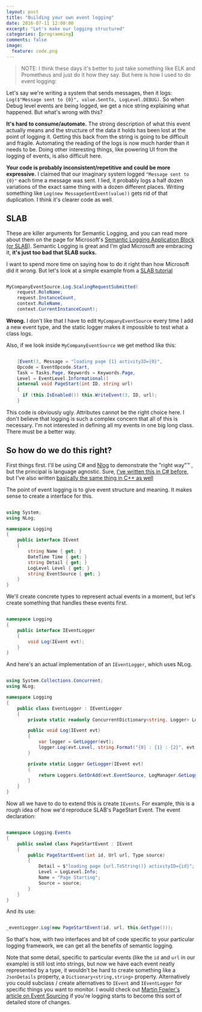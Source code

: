 ```yaml
---
layout: post
title: "Building your own event logging"
date: 2016-07-11 12:00:00
excerpt: "Let's make our logging structured"
categories: [programming]
comments: false
image:
  feature: code.png
---
```


> NOTE: I think these days it's better to just take something like ELK and Prometheus and just do it how they say. But here is how I used to do event logging:

Let's say we're writing a system that sends messages, then it logs: `Log($"Message sent to {0}", value.SentTo, LogLevel.DEBUG)`. So when Debug level events are being logged, we get a nice string explaining what happened. But what's wrong with this?

**It's hard to consume/automate.** The strong description of what this event actually means and the  structure of the data it holds has been lost at the point of logging it. Getting this back from the string is going to be difficult and fragile. Automating the reading of the logs is now much harder than it needs to be. Doing other interesting things, like powering UI from the logging of events, is also difficult here.

**Your code is probably inconsistent/repetitive and could be more expressive.** I claimed that our imaginary system logged `"Message sent to {0}"` each time a message was sent. I lied, it probably logs a half dozen variations of the exact same thing with a dozen different places. Writing something like `Log(new MessageSentEvent(value))` gets rid of that duplication. I think it's clearer code as well.

## SLAB ##

These are killer arguments for Semantic Logging, and you can read more about them on the page for Microsoft's [Semantic Logging Application Block (or SLAB)](https://msdn.microsoft.com/en-us/library/dn775014(v=pandp.20).aspx). Semantic Logging is great and I'm glad Microsoft are embracing it, **it's just too bad that SLAB sucks.**

I want to spend more time on saying how to do it right than how Microsoft did it wrong. But let's look at a simple example from a [SLAB tutorial](https://msdn.microsoft.com/en-us/library/dn440729(v=pandp.60).aspx)

```csharp

MyCompanyEventSource.Log.ScalingRequestSubmitted(
    request.RoleName, 
    request.InstanceCount,
    context.RuleName,
    context.CurrentInstanceCount);

```

**Wrong.** I don't like that I have to edit `MyCompanyEventSource` every time I add a new event type, and the static logger makes it impossible to test what a class logs.

Also, if we look inside `MyCompanyEventSource` we get method like this:

```csharp

    [Event(3, Message = "loading page {1} activityID={0}",
    Opcode = EventOpcode.Start,
    Task = Tasks.Page, Keywords = Keywords.Page,
    Level = EventLevel.Informational)]
    internal void PageStart(int ID, string url)
    {
      if (this.IsEnabled()) this.WriteEvent(3, ID, url);
    }

```

This code is obviously ugly. Attributes cannot be the right choice here. I don't believe that logging is such a complex concern that all of this is necessary. I'm not interested in defining all my events in one big long class. There must be a better way.

## So how do we do this right? ##

First things first. I'll be using C# and [Nlog](http://nlog-project.org/) to demonstrate the "right way"™ , but the principal is language agnostic. Sure, [I've written this in C# before](https://github.com/NathanLBCooper/ProcessGremlin/tree/master/Logging), but I've also written [basically the same thing in C++ as well](https://github.com/NathanLBCooper/ableton-freetime-looper/tree/master/LiveFreetimeLooper.Core/Logging)
 
The point of event logging is to give event structure and meaning. It makes sense to create a interface for this.

```csharp

using System;
using NLog;

namespace Logging
{
    public interface IEvent
    {
        string Name { get; }
        DateTime Time { get; }
        string Detail { get; }
        LogLevel Level { get; }
        string EventSource { get; }
    }
}

```

We'll create concrete types to represent actual events in a moment, but let's create something that handles these events first.

```csharp

namespace Logging
{
    public interface IEventLogger
    {
        void Log(IEvent evt);
    }
}

```

And here's an actual implementation of an `IEventLogger`, which uses NLog.

```csharp

using System.Collections.Concurrent;
using NLog;

namespace Logging
{
    public class EventLogger : IEventLogger
    {
        private static readonly ConcurrentDictionary<string, Logger> Loggers = new ConcurrentDictionary<string, Logger>();

        public void Log(IEvent evt)
        {
            var logger = GetLogger(evt);
            logger.Log(evt.Level, string.Format("{0} : {1} : {2}", evt.Time, evt.Name, evt.Detail));
        }

        private static Logger GetLogger(IEvent evt)
        {
            return Loggers.GetOrAdd(evt.EventSource, LogManager.GetLogger);
        }
    }
}

```

Now all we have to do to extend this is create `IEvents`. For example, this is a rough idea of how we'd reproduce SLAB's PageStart Event. The event declaration:

```csharp

namespace Logging.Events
{
    public sealed class PageStartEvent : IEvent
    {
        public PageStartEvent(int id, Url url, Type source)
        {
            Detail = $"loading page {url.ToString()} activityID={id}";
            Level = LogLevel.Info;
            Name = "Page Starting";
			Source = source;
        }
    }
}

```

And its use:

```csharp

_eventLogger.Log(new PageStartEvent(id, url, this.GetType()));

```


So that's how, with two interfaces and bit of code specific to your particular logging framework, we can get all the benefits of semantic logging.

Note that some detail, specific to particular events (like the `id` and `url` in our example) is still lost into strings, but now we have each event neatly represented by a type, it wouldn't be hard to create something like a `JsonDetails` property, a `Dictionary<string,string>` property. Alternatively you could subclass / create alternatives to `IEvent` and `IEventLogger` for specific things you want to monitor. I would check out [Martin Fowler's article on Event Sourcing](http://martinfowler.com/eaaDev/EventSourcing.html) if you're logging starts to become this sort of detailed store of changes.
